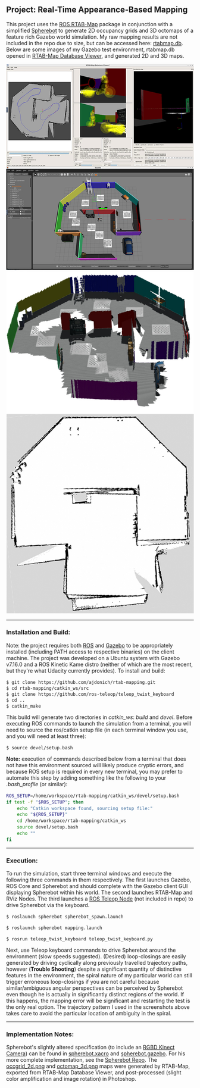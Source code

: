 ## Project: Real-Time Appearance-Based Mapping 

This project uses the [ROS RTAB-Map](http://wiki.ros.org/rtabmap_ros) package in conjunction with a simplified [Spherebot](https://github.com/ajdonich/spherebot) to generate 2D occupancy grids and 3D octomaps of a feature rich Gazebo world simulation. My raw mapping results are not included in the repo due to size, but can be accessed here: [rtabmap.db](https://drive.google.com/file/d/192qhcvObWA0YEF3vVoobDNf0qe4kX5KN/view?usp=sharing). Below are some images of my Gazebo test environment, rtabmap.db opened in [RTAB-Map Database Viewer](https://github.com/introlab/rtabmap/wiki/Tools), and generated 2D and 3D maps. 

![testscreens](https://github.com/ajdonich/rtab-mapping/blob/main/testscreens.jpg)
![mappings](https://github.com/ajdonich/rtab-mapping/blob/main/mappings.jpg)

___

### Installation and Build:

Note: the project requires both [ROS](http://wiki.ros.org/ROS/Installation) and [Gazebo](http://gazebosim.org/) to be appropriately installed (including PATH access to respective binaries) on the client machine. The project was developed on a Ubuntu system with Gazebo v7.16.0 and a ROS Kinetic Kame distro (neither of which are the most recent, but they're what Udacity currently provides). To install and build:

```
$ git clone https://github.com/ajdonich/rtab-mapping.git
$ cd rtab-mapping/catkin_ws/src
$ git clone https://github.com/ros-teleop/teleop_twist_keyboard
$ cd ..
$ catkin_make
```

This build will generate two directories in *catkin_ws*: *build* and *devel*. Before executing ROS commands to launch the simulation from a terminal, you will need to source the ros/catkin setup file (in each terminal window you use, and you will need at least three):
```
$ source devel/setup.bash
```
**Note:** execution of commands described below from a terminal that does not have this environment sourced will likely produce cryptic errors, and because ROS setup is required in every new terminal, you may prefer to automate this step by adding something like the following to your *.bash_profile* (or similar):

``` bash
ROS_SETUP=/home/workspace/rtab-mapping/catkin_ws/devel/setup.bash
if test -f "$ROS_SETUP"; then
    echo "Catkin workspace found, sourcing setup file:"
    echo "${ROS_SETUP}"
    cd /home/workspace/rtab-mapping/catkin_ws
    source devel/setup.bash
    echo ""
fi
```
___

### Execution:

To run the simulation, start three terminal windows and execute the following three commands in them respectively. The first launches Gazebo, ROS Core and Spherebot and should complete with the Gazebo client GUI displaying Spherebot within his world. The second launches RTAB-Map and RViz Nodes. The third launches a [ROS Teleop Node](https://github.com/ros-teleop/teleop_twist_keyboard) (not included in repo) to drive Spherebot via the keyboard.

```
$ roslaunch spherebot spherebot_spawn.launch
```
```
$ roslaunch spherebot mapping.launch
```
```
$ rosrun teleop_twist_keyboard teleop_twist_keyboard.py
```

Next, use Teleop keyboard commands to drive Spherebot around the environment (slow speeds suggested). (Desired) loop-closings are easily generated by driving cyclically along previously travelled trajectory paths, however (**Trouble Shooting**) despite a significant quantity of distinctive features in the environment, the spiral nature of my particular world can still trigger erroneous loop-closings if you are not careful because similar/ambiguous angular perspectives can be perceived by Spherebot even though he is actually in significantly distinct regions of the world. If this happens, the mapping error will be significant and restarting the test is the only real option. The trajectory pattern I used in the screenshots above takes care to avoid the particular location of ambiguity in the spiral.  

___  
  
### Implementation Notes:

Spherebot's slightly altered specification (to include an [RGBD Kinect Camera](http://gazebosim.org/tutorials/?tut=ros_depth_camera)) can be found in [spherebot.xacro](https://github.com/ajdonich/rtab-mapping/blob/main/catkin_ws/src/spherebot/urdf/spherebot.xacro) and [spherebot.gazebo](https://github.com/ajdonich/rtab-mapping/blob/main/catkin_ws/src/spherebot/urdf/spherebot.gazebo). For his more complete implementation, see the [Spherebot Repo](https://github.com/ajdonich/spherebot). The [occgrid_2d.png](https://github.com/ajdonich/rtab-mapping/blob/main/catkin_ws/src/spherebot/maps/occgrid_2d.png) and [octomap_3d.png](https://github.com/ajdonich/rtab-mapping/blob/main/catkin_ws/src/spherebot/maps/octomap_3d.png) maps were generated by RTAB-Map, exported from RTAB-Map Database Viewer, and post-processed (slight color amplification and image rotation) in Photoshop.
